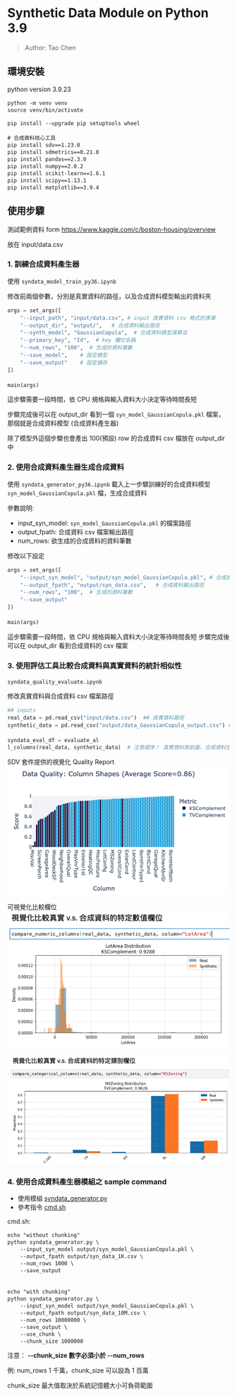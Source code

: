 # Synthetic Data Module on Python 3.9
> Author: Tao Chen

## 環境安裝
python version 3.9.23

```
python -m venv venv
source venv/bin/activate
```

```
pip install --upgrade pip setuptools wheel

# 合成資料核心工具
pip install sdv==1.23.0
pip install sdmetrics==0.21.0
pip install pandas==2.3.0
pip install numpy==2.0.2
pip install scikit-learn==1.6.1
pip install scipy==1.13.1
pip install matplotlib==3.9.4
```

## 使用步驟

測試範例資料
form https://www.kaggle.com/c/boston-housing/overview

放在 input/data.csv

### 1. 訓練合成資料產生器
使用 `syndata_model_train_py36.ipynb`

修改前兩個參數，分別是真實資料的路徑，以及合成資料模型輸出的資料夾
```python
args = set_args([
    "--input_path", "input/data.csv", # input 真實資料 csv 格式的表單
    "--output_dir", "output/",   # 合成資料輸出路徑
    "--synth_model", "GaussianCopula",  # 合成資料模型演算法
    "--primary_key", "Id",  # key 欄位名稱
    "--num_rows", "100",  # 生成的資料筆數
    "--save_model",    # 設定模型
    "--save_output"    # 設定儲存
])

main(args)
```
這步驟需要一段時間，依 CPU 規格與輸入資料大小決定等待時間長短

步驟完成後可以在 output_dir 看到一個  `syn_model_GaussianCopula.pkl` 檔案，那個就是合成資料模型 (合成資料產生器)

除了模型外這個步驟也會產出 100(預設) row 的合成資料 csv 檔放在 output_dir 中

### 2. 使用合成資料產生器生成合成資料
使用 `syndata_generator_py36.ipynb`
載入上一步驟訓練好的合成資料模型 `syn_model_GaussianCopula.pkl` 檔，生成合成資料

參數說明:
- input_syn_model: `syn_model_GaussianCopula.pkl` 的檔案路徑
- output_fpath: 合成資料 csv 檔案輸出路徑
- num_rows: 欲生成的合成資料的資料筆數

修改以下設定
```python
args = set_args([
    "--input_syn_model", "output/syn_model_GaussianCopula.pkl", # 合成資料生成模型路徑 
    "--output_fpath", "output/syn_data.csv",   # 合成資料輸出路徑
    "--num_rows", "100",  # 生成的資料筆數
    "--save_output"
])

main(args)
```
這步驟需要一段時間，依 CPU 規格與輸入資料大小決定等待時間長短
步驟完成後可以在 output_dir 看到合成資料的 csv 檔案


### 3. 使用評估工具比較合成資料與真實資料的統計相似性
`syndata_quality_evaluate.ipynb`

修改真實資料與合成資料 csv 檔案路徑
```python
## inputs
real_data = pd.read_csv("input/data.csv")  ## 真實資料路徑
synthetic_data = pd.read_csv("output/data_GaussianCopula_output.csv") ## 合成資料路徑

syndata_eval_df = evaluate_al
l_columns(real_data, synthetic_data)  # 注意順序！ 真實資料放前面，合成資料放後面
```

SDV 套件提供的視覺化 Quality Report
![](img/demo_quality_report.png)

可視覺化比較欄位
![](img/demo_compare_numeric.png)

![](img/demo_compare_categorical.png)


### 4. 使用合成資料產生器模組之 sample command

* 使用模組 [syndata_generator.py](syndata_generator.py)
* 參考指令 [cmd.sh](cmd.sh)

cmd.sh:

```shell
echo "without chunking"
python syndata_generator.py \
    --input_syn_model output/syn_model_GaussianCopula.pkl \
    --output_fpath output/syn_data_1K.csv \
    --num_rows 1000 \
    --save_output


echo "with chunking"
python syndata_generator.py \
    --input_syn_model output/syn_model_GaussianCopula.pkl \
    --output_fpath output/syn_data_10M.csv \
    --num_rows 10000000 \
    --save_output \
    --use_chunk \
    --chunk_size 1000000

```
注意： 
**--chunk_size 數字必須小於 --num_rows**

例: num_rows 1 千萬，chunk_size 可以設為 1 百萬

chunk_size 最大值取決於系統記憶體大小可負荷範圍
